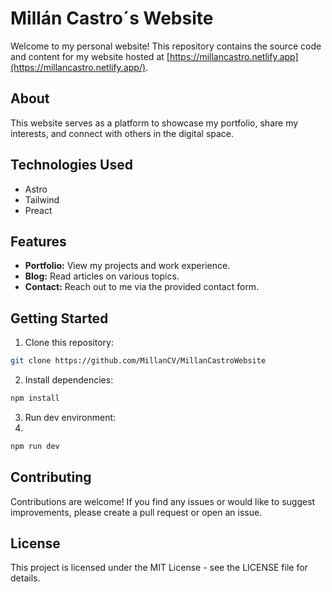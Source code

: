 # Millán Castro´s Website

Welcome to my personal website! This repository contains the source code and content for my website hosted at [https://millancastro.netlify.app](https://millancastro.netlify.app/).

## About

This website serves as a platform to showcase my portfolio, share my interests, and connect with others in the digital space.

## Technologies Used

- Astro
- Tailwind
- Preact

## Features

- **Portfolio:** View my projects and work experience.
- **Blog:** Read articles on various topics.
- **Contact:** Reach out to me via the provided contact form.

## Getting Started

1. Clone this repository:

```bash
git clone https://github.com/MillanCV/MillanCastroWebsite
```

2. Install dependencies:

 ```bash
npm install
```

3. Run dev environment:
4. 
 ```bash
npm run dev
```


## Contributing

Contributions are welcome! If you find any issues or would like to suggest improvements, please create a pull request or open an issue.

## License

This project is licensed under the MIT License - see the LICENSE file for details.